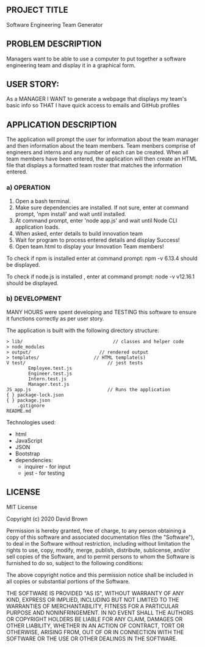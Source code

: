 ## PROJECT TITLE

Software Engineering Team Generator

## PROBLEM DESCRIPTION  

Managers want to be able to use a computer to put together a software engineering team and display it in a graphical form.

## USER STORY:

As a MANAGER
I WANT to generate a webpage that displays my team's basic info
so THAT I have quick access to emails and GitHub profiles

## APPLICATION DESCRIPTION

The application will prompt the user for information about the team manager and then information about the team members. Team menbers comprise of engineers and interns and any number of each can be created. When all team members have been entered, the application will then create an HTML file that displays a formatted team roster that matches the information entered. 

### a) OPERATION

1. Open a bash terminal.
2. Make sure dependencies are installed. If not sure, enter at command prompt, 'npm install' and wait until installed.
3. At command prompt, enter 'node app.js' and wait until Node CLI application loads.
4. When asked, enter details to build innovation team
5. Wait for program to process entered details and display Success!
6. Open team.html to display your Innovation Team members!

To check if npm is installed enter at command prompt: npm -v
6.13.4 should be displayed.

To check if node.js is installed , enter at command prompt: node -v
v12.16.1 should be displayed.

### b) DEVELOPMENT

MANY HOURS were spent developing and TESTING this software to ensure it functions correctly as per user story.

The application is built with the following directory structure:

```
> lib/                                 // classes and helper code
> node_modules
> output/                         // rendered output
> templates/                    // HTML template(s)
V test/                              // jest tests
        Employee.test.js
        Engineer.test.js
        Intern.test.js
        Manager.test.js
JS app.js                            // Runs the application
{ } package-lock.json
{ } package.json
    .gitignore
README.md     
```
Technologies used:
* html
* JavaScript
* JSON
* Bootstrap
* dependencies:
    - inquirer - for input
    - jest - for testing

## LICENSE

MIT License

Copyright (c) 2020 David Brown

Permission is hereby granted, free of charge, to any person obtaining a copy
of this software and associated documentation files (the "Software"), to deal
in the Software without restriction, including without limitation the rights
to use, copy, modify, merge, publish, distribute, sublicense, and/or sell
copies of the Software, and to permit persons to whom the Software is
furnished to do so, subject to the following conditions:

The above copyright notice and this permission notice shall be included in all
copies or substantial portions of the Software.

THE SOFTWARE IS PROVIDED "AS IS", WITHOUT WARRANTY OF ANY KIND, EXPRESS OR
IMPLIED, INCLUDING BUT NOT LIMITED TO THE WARRANTIES OF MERCHANTABILITY,
FITNESS FOR A PARTICULAR PURPOSE AND NONINFRINGEMENT. IN NO EVENT SHALL THE
AUTHORS OR COPYRIGHT HOLDERS BE LIABLE FOR ANY CLAIM, DAMAGES OR OTHER
LIABILITY, WHETHER IN AN ACTION OF CONTRACT, TORT OR OTHERWISE, ARISING FROM,
OUT OF OR IN CONNECTION WITH THE SOFTWARE OR THE USE OR OTHER DEALINGS IN THE
SOFTWARE.







